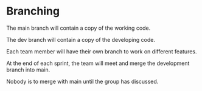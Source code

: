 # Branching

The main branch will contain a copy of the working code.

The dev branch will contain a copy of the developing code.

Each team member will have their own branch to work on different features.

At the end of each sprint, the team will meet and merge the development branch into main.

Nobody is to merge with main until the group has discussed.

